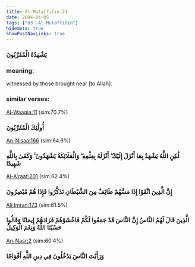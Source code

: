 ```yaml
---
title: Al-Mutaffifin:21
date: 2004-04-05
tags: ["83 .Al-Mutaffifin"]
hidemeta: true 
ShowPostNavLinks: true 
---
```

### يَشْهَدُهُ الْمُقَرَّبُونَ
### meaning: 
witnessed by those brought near [to Allah].
### similar verses: 

[Al-Waaqia:11](/56/11) (sim:70.7%)

### أُولَٰئِكَ الْمُقَرَّبُونَ

[An-Nisaa:166](/4/166) (sim:64.6%)

### لَٰكِنِ اللَّهُ يَشْهَدُ بِمَا أَنْزَلَ إِلَيْكَ ۖ أَنْزَلَهُ بِعِلْمِهِ ۖ وَالْمَلَائِكَةُ يَشْهَدُونَ ۚ وَكَفَىٰ بِاللَّهِ شَهِيدًا

[Al-A'raaf:201](/7/201) (sim:62.4%)

### إِنَّ الَّذِينَ اتَّقَوْا إِذَا مَسَّهُمْ طَائِفٌ مِنَ الشَّيْطَانِ تَذَكَّرُوا فَإِذَا هُمْ مُبْصِرُونَ

[Ali Imran:173](/3/173) (sim:61.5%)

### الَّذِينَ قَالَ لَهُمُ النَّاسُ إِنَّ النَّاسَ قَدْ جَمَعُوا لَكُمْ فَاخْشَوْهُمْ فَزَادَهُمْ إِيمَانًا وَقَالُوا حَسْبُنَا اللَّهُ وَنِعْمَ الْوَكِيلُ

[An-Nasr:2](/110/2) (sim:60.4%)

### وَرَأَيْتَ النَّاسَ يَدْخُلُونَ فِي دِينِ اللَّهِ أَفْوَاجًا
